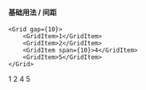 <script lang="ts">
    import { Grid, GridItem } from '$lib'
</script>

#### 基础用法 / 间距

```svelte
<Grid gap={10}>
    <GridItem>1</GridItem>
    <GridItem>2</GridItem>
    <GridItem span={10}>4</GridItem>
    <GridItem>5</GridItem>
</Grid>
```

<Grid gap={10}>
    <GridItem>1</GridItem>
    <GridItem>2</GridItem>
    <GridItem span={10}>4</GridItem>
    <GridItem>5</GridItem>
</Grid>
